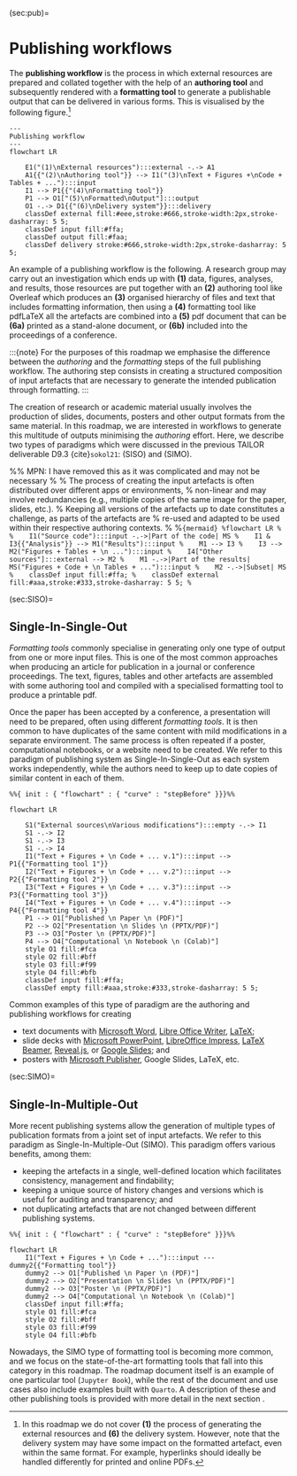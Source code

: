 (sec:pub)=
# Publishing workflows

The **publishing workflow** is the process in which external resources are prepared and
collated together with the help of an **authoring tool** and subsequently
rendered with a **formatting tool** to generate a publishable output that can be
delivered in various forms. 
This is visualised by the following figure.[^pub:excl]

[^pub:excl]: In this roadmap we do not cover **(1)** the process of
generating the external resources and **(6)** the delivery system.
However, note that the delivery system may have some impact on the formatted artefact, 
even within the same format. For example, hyperlinks should ideally be handled differently 
for printed and online PDFs. 

```{mermaid}
---
Publishing workflow
---
flowchart LR
  
    E1("(1)\nExternal resources"):::external -.-> A1
    A1{{"(2)\nAuthoring tool"}} --> I1("(3)\nText + Figures +\nCode + Tables + ..."):::input
    I1 --> P1{{"(4)\nFormatting tool"}}
    P1 --> O1["(5)\nFormatted\nOutput"]:::output
    O1 -.-> D1{{"(6)\nDelivery system"}}:::delivery
    classDef external fill:#eee,stroke:#666,stroke-width:2px,stroke-dasharray: 5 5;
    classDef input fill:#ffa;
    classDef output fill:#faa;
    classDef delivery stroke:#666,stroke-width:2px,stroke-dasharray: 5 5;
```
An example of a publishing workflow is the following. A research group may
carry out an investigation which ends up with **(1)** data, figures, analyses,
and results, those resources are put together with an **(2)** authoring tool
like Overleaf which produces an **(3)** organised hierarchy of files and text
that includes formatting information, then using a **(4)** formatting tool like
pdfLaTeX all the artefacts are combined into a **(5)** pdf document that can be
**(6a)** printed as a stand-alone document, or **(6b)** included into the
proceedings of a conference. 

:::{note}
For the purposes of this roadmap we emphasise the difference between the _authoring_
and the _formatting_ steps of the full publishing workflow. The authoring step
consists in creating a structured composition of input artefacts that are
necessary to generate the intended publication through formatting. 
:::

The creation of research or academic material usually involves the production
of slides, documents, posters and other output formats from the same material.
In this roadmap, we are interested in workflows to generate this multitude of
outputs minimising the _authoring_ effort. Here, we describe two types of
paradigms which were discussed in the previous TAILOR deliverable D9.3 {cite}`sokol21`:
[](sec:SISO) (SISO) and [](sec:SIMO) (SIMO). 


%% MPN: I have removed this as it was complicated  and may not be necessary
%
% The process of creating the input artefacts is often distributed over different apps or environments,
% non-linear and may involve redundancies (e.g., multiple copies of the same image for the paper, slides, etc.). 
% Keeping all versions of the artefacts up to date constitutes a challenge, as parts of the artefacts are
% re-used and adapted to be used within their respective authoring contexts.
%
%```{mermaid}
%flowchart LR
%  
%    I1("Source code"):::input -.->|Part of the code| MS
%    I1 & I3{{"Analysis"}} --> M1("Results"):::input
%    M1 --> I3
%    I3 --> M2("Figures + Tables + \n ..."):::input
%    I4["Other sources"]:::external --> M2
%    M1 -.->|Part of the results| MS("Figures + Code + \n Tables + ..."):::input
%    M2 -.->|Subset| MS
%    classDef input fill:#ffa;
%    classDef external fill:#aaa,stroke:#333,stroke-dasharray: 5 5;
%```

(sec:SISO)=
## Single-In-Single-Out

_Formatting tools_ commonly specialise in generating only one type of
output from one or more input files. This is one of the most
common approaches when producing an article for publication in a journal or 
conference proceedings. The text, figures, tables and
other artefacts are assembled with some authoring tool and compiled with a
specialised formatting tool to produce a printable pdf. 

Once the paper has been accepted by a conference, a presentation will need to be prepared, 
often using different _formatting tools_. It is then common to have duplicates of the same
content with mild modifications in a separate environment. The same process is
often repeated if a poster, computational notebooks, or a website need to be
created. We refer to this paradigm of publishing system as Single-In-Single-Out
as each system works independently, while the authors need to keep up to date
copies of similar content in each of them.

```{mermaid}
%%{ init : { "flowchart" : { "curve" : "stepBefore" }}}%%

flowchart LR
  
    S1("External sources\nVarious modifications"):::empty -.-> I1
    S1 -.-> I2
    S1 -.-> I3
    S1 -.-> I4
    I1("Text + Figures + \n Code + ... v.1"):::input --> P1{{"Formatting tool 1"}}
    I2("Text + Figures + \n Code + ... v.2"):::input --> P2{{"Formatting tool 2"}}
    I3("Text + Figures + \n Code + ... v.3"):::input --> P3{{"Formatting tool 3"}}
    I4("Text + Figures + \n Code + ... v.4"):::input --> P4{{"Formatting tool 4"}}
    P1 --> O1["Published \n Paper \n (PDF)"]
    P2 --> O2["Presentation \n Slides \n (PPTX/PDF)"]
    P3 --> O3["Poster \n (PPTX/PDF)"]
    P4 --> O4["Computational \n Notebook \n (Colab)"]
    style O1 fill:#fca
    style O2 fill:#bff
    style O3 fill:#f99
    style O4 fill:#bfb
    classDef input fill:#ffa;
    classDef empty fill:#aaa,stroke:#333,stroke-dasharray: 5 5;
```

Common examples of this type of paradigm are the authoring and publishing
workflows for creating
- text documents with [Microsoft Word](https://www.microsoft.com/en-gb/microsoft-365/word), [Libre
Office Writer](https://www.libreoffice.org/discover/writer/), [LaTeX](https://www.latex-project.org/); 
- slide decks with [Microsoft PowerPoint](https://www.microsoft.com/en-gb/microsoft-365/powerpoint), [LibreOffice Impress](https://www.libreoffice.org/discover/impress/), [LaTeX Beamer](https://ctan.org/pkg/beamer),
[Reveal.js](https://revealjs.com/), or [Google Slides](https://workspace.google.com/intl/en_uk/products/slides/); and 
- posters with [Microsoft Publisher](https://www.microsoft.com/en-gb/microsoft-365/publisher), Google Slides, LaTeX, etc.

(sec:SIMO)=
## Single-In-Multiple-Out

More recent publishing systems allow the generation of multiple types of
publication formats from a joint set of input artefacts. We refer to this
paradigm as Single-In-Multiple-Out (SIMO). This paradigm offers various
benefits, among them: 
- keeping  the artefacts in a single, well-defined location which facilitates consistency, management and findability; 
- keeping a unique source of history changes and versions which is useful for auditing and
transparency; and 
- not duplicating artefacts that are not changed between different publishing systems.

```{mermaid}
%%{ init : { "flowchart" : { "curve" : "stepBefore" }}}%%

flowchart LR
    I1("Text + Figures + \n Code + ..."):::input --- dummy2{{"Formatting tool"}}
    dummy2 --> O1["Published \n Paper \n (PDF)"]
    dummy2 --> O2["Presentation \n Slides \n (PPTX/PDF)"]
    dummy2 --> O3["Poster \n (PPTX/PDF)"]
    dummy2 --> O4["Computational \n Notebook \n (Colab)"]
    classDef input fill:#ffa;
    style O1 fill:#fca
    style O2 fill:#bff
    style O3 fill:#f99
    style O4 fill:#bfb
```

Nowadays, the SIMO type of formatting tool is becoming more common, and we 
focus on the state-of-the-art formatting tools that fall into this category in this roadmap.
The roadmap document itself is an example of one particular tool (`Jupyter Book`), while the
rest of the document and use cases also include examples built with `Quarto`. A description of these
and other publishing tools is provided with more detail in the next section
[](sec:formatting-tools).
